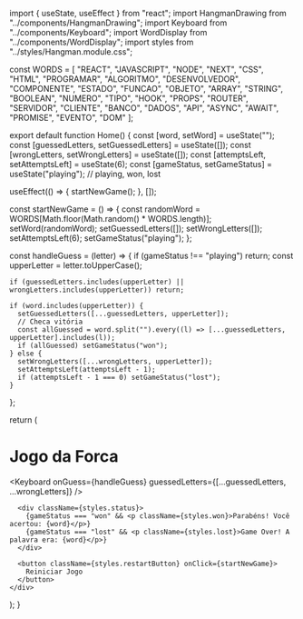import { useState, useEffect } from "react";
import HangmanDrawing from "../components/HangmanDrawing";
import Keyboard from "../components/Keyboard";
import WordDisplay from "../components/WordDisplay";
import styles from "../styles/Hangman.module.css";

const WORDS = [
  "REACT", "JAVASCRIPT", "NODE", "NEXT", "CSS", "HTML", "PROGRAMAR",
  "ALGORITMO", "DESENVOLVEDOR", "COMPONENTE", "ESTADO", "FUNCAO",
  "OBJETO", "ARRAY", "STRING", "BOOLEAN", "NUMERO", "TIPO", "HOOK",
  "PROPS", "ROUTER", "SERVIDOR", "CLIENTE", "BANCO", "DADOS", "API",
  "ASYNC", "AWAIT", "PROMISE", "EVENTO", "DOM"
];

export default function Home() {
  const [word, setWord] = useState("");
  const [guessedLetters, setGuessedLetters] = useState([]);
  const [wrongLetters, setWrongLetters] = useState([]);
  const [attemptsLeft, setAttemptsLeft] = useState(6);
  const [gameStatus, setGameStatus] = useState("playing"); // playing, won, lost

  useEffect(() => {
    startNewGame();
  }, []);

  const startNewGame = () => {
    const randomWord = WORDS[Math.floor(Math.random() * WORDS.length)];
    setWord(randomWord);
    setGuessedLetters([]);
    setWrongLetters([]);
    setAttemptsLeft(6);
    setGameStatus("playing");
  };

  const handleGuess = (letter) => {
    if (gameStatus !== "playing") return;
    const upperLetter = letter.toUpperCase();

    if (guessedLetters.includes(upperLetter) || wrongLetters.includes(upperLetter)) return;

    if (word.includes(upperLetter)) {
      setGuessedLetters([...guessedLetters, upperLetter]);
      // Checa vitória
      const allGuessed = word.split("").every((l) => [...guessedLetters, upperLetter].includes(l));
      if (allGuessed) setGameStatus("won");
    } else {
      setWrongLetters([...wrongLetters, upperLetter]);
      setAttemptsLeft(attemptsLeft - 1);
      if (attemptsLeft - 1 === 0) setGameStatus("lost");
    }
  };

  return (
    <div className={styles.container}>
      <h1>Jogo da Forca</h1>
      <HangmanDrawing wrongLetters={wrongLetters} />
      <WordDisplay word={word} guessedLetters={guessedLetters} />
      <Keyboard onGuess={handleGuess} guessedLetters={[...guessedLetters, ...wrongLetters]} />
      
      <div className={styles.status}>
        {gameStatus === "won" && <p className={styles.won}>Parabéns! Você acertou: {word}</p>}
        {gameStatus === "lost" && <p className={styles.lost}>Game Over! A palavra era: {word}</p>}
      </div>

      <button className={styles.restartButton} onClick={startNewGame}>
        Reiniciar Jogo
      </button>
    </div>
  );
}



